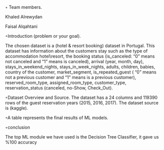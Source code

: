 


◦ Team members.

Khaled Alrewydan

Faisal Alqahtani


◦Introduction (problem or your goal).
			

The chosen dataset is a (hotel & resort booking) dataset in Portugal. This dataset has information about the customers stay such as the type of 	accommodation hotel\resort, the booking status (is_canceled: “0” means not canceled and “1”  means is canceled), arrival (year, month, day), stays_in_weekend_nights, stays_in_week_nights, adults, children, babies, country of the customer, market_segment,  is_repeated_guest ( “0” means not a previous customer and “1”  means is  a previous customer), reserved_room_type,   assigned_room_type, customer_type, reservation_status (canceled, no-Show, Check_Out).
		
◦Dataset Overview and Source.
The dataset has a 24  columns and 119390 rows of the guest reservation years (2015, 2016, 2017).
The dataset source is (kaggle).

◦A table represents the final results of ML models.
	
			


◦conclusion

The top ML module we have used is the Decision Tree Classifier, it gave us %100 accuracy





		



